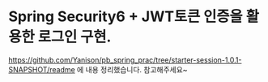 # Spring Security6 + JWT토큰 인증을 활용한 로그인 구현.

https://github.com/Yanison/pb_spring_prac/tree/starter-session-1.0.1-SNAPSHOT/readme
에 내용 정리했습니다. 참고해주세요~